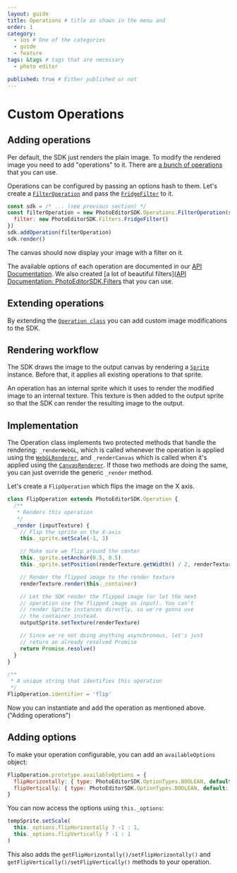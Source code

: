 ```yaml
---
layout: guide
title: Operations # title as shown in the menu and 
order: 1
category: 
  - ios # One of the categories
  - guide
  - feature
tags: &tags # tags that are necessary
  - photo editor 

published: true # Either published or not 
---
```


# Custom Operations

## Adding operations

Per default, the SDK just renders the plain image. To modify the rendered image you need to add
"operations" to it. There are [a bunch of operations](http://static.photoeditorsdk.com/docs/html5/PhotoEditorSDK.Operations.html)
that you can use.

Operations can be configured by passing an options hash to them. Let's create a [`FilterOperation`](http://static.photoeditorsdk.com/docs/html5/PhotoEditorSDK.Operations.FilterOperation.html)
and pass the [`FridgeFilter`](http://static.photoeditorsdk.com/docs/html5/PhotoEditorSDK.Filters.FridgeFilter.html) to it.

```js
const sdk = /* ... (see previous section) */
const filterOperation = new PhotoEditorSDK.Operations.FilterOperation(sdk, {
  filter: new PhotoEditorSDK.Filters.FridgeFilter()
})
sdk.addOperation(filterOperation)
sdk.render()
```

The canvas should now display your image with a filter on it.

The available options of each operation are documented in our [API Documentation](http://static.photoeditorsdk.com/docs/html5/PhotoEditorSDK.Operations.html).
We also created [a lot of beautiful filters]([API Documentation: PhotoEditorSDK.Filters](http://static.photoeditorsdk.com/docs/html5/PhotoEditorSDK.Filters.html) that you can use.


## Extending operations

By extending the [`Operation class`](http://static.photoeditorsdk.com/docs/html5/PhotoEditorSDK.Operation.html)
you can add custom image modifications to the SDK.

## Rendering workflow

The SDK draws the image to the output canvas by rendering a [`Sprite`](http://static.photoeditorsdk.com/docs/html5/PhotoEditorSDK.Engine.Sprite.html)
instance. Before that, it applies all existing operations to that sprite.

An operation has an internal sprite which it uses to render the modified image to an internal
texture. This texture is then added to the output sprite so that the SDK can render the resulting
image to the output.

## Implementation

The Operation class implements two protected methods that handle the rendering: `_renderWebGL`, which
is called whenever the operation is applied using the [`WebGLRenderer`](http://static.photoeditorsdk.com/docs/html5/PhotoEditorSDK.Engine.WebGLRenderer.html),
and `_renderCanvas` which is called when it's applied using the [`CanvasRenderer`](http://static.photoeditorsdk.com/docs/html5/PhotoEditorSDK.Engine.CanvasRenderer.html).
If those two methods are doing the same, you can just override the generic `_render` method.

Let's create a `FlipOperation` which flips the image on the X axis.


```js
class FlipOperation extends PhotoEditorSDK.Operation {
  /**
   * Renders this operation
   */
  _render (inputTexture) {
    // Flip the sprite on the X-axis
    this._sprite.setScale(-1, 1)

    // Make sure we flip around the center
    this._sprite.setAnchor(0.5, 0.5)
    this._sprite.setPosition(renderTexture.getWidth() / 2, renderTexture.getHeight() / 2)

    // Render the flipped image to the render texture
    renderTexture.render(this._container)

    // Let the SDK render the flipped image (or let the next
    // operation use the flipped image as input). You can't
    // render Sprite instances directly, so we're gonna use
    // the container instead.
    outputSprite.setTexture(renderTexture)

    // Since we're not doing anything asynchronous, let's just
    // return an already resolved Promise
    return Promise.resolve()
  }
}

/**
 * A unique string that identifies this operation
 */
FlipOperation.identifier = 'flip'
```

Now you can instantiate and add the operation as mentioned above. ("Adding operations")

## Adding options

To make your operation configurable, you can add an `availableOptions` object:

```js
FlipOperation.prototype.availableOptions = {
  flipHorizontally: { type: PhotoEditorSDK.OptionTypes.BOOLEAN, default: false },
  flipVertically: { type: PhotoEditorSDK.OptionTypes.BOOLEAN, default: false }
}
```

You can now access the options using `this._options`:

```js
tempSprite.setScale(
  this._options.flipHorizontally ? -1 : 1,
  this._options.flipVertically ? -1 : 1
)
```

This also adds the `getFlipHorizontally()/setFlipHorizontally()` and `getFlipVertically()/setFlipVertically()`
methods to your operation.
